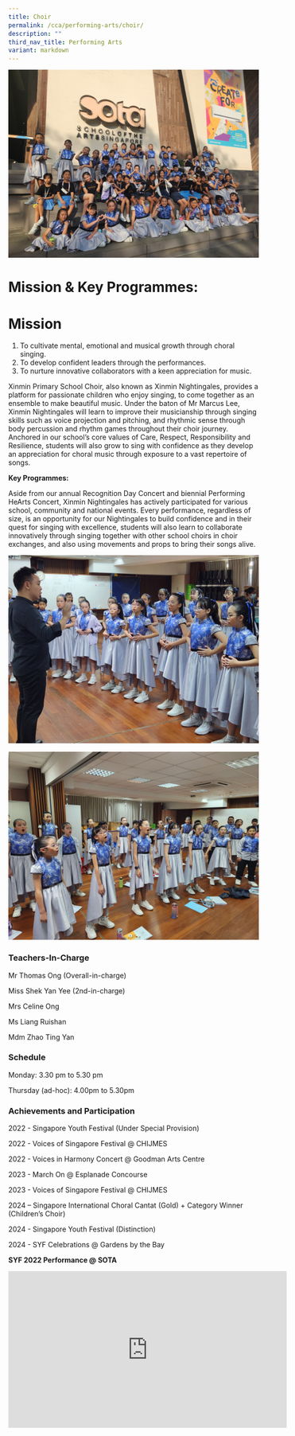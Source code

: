 ```yaml
---
title: Choir
permalink: /cca/performing-arts/choir/
description: ""
third_nav_title: Performing Arts
variant: markdown
---
```

![](/images/20240205_173951.jpg)
          

# **Mission &amp; Key Programmes:**

# **Mission**  
1) To cultivate mental, emotional and musical growth through choral singing.  
2) To develop confident leaders through the performances.  
3) To nurture innovative collaborators with a keen appreciation for music.

Xinmin Primary School Choir, also known as Xinmin Nightingales, provides a platform for passionate children who enjoy singing, to come together as an ensemble to make beautiful music. Under the baton of Mr Marcus Lee, Xinmin Nightingales will learn to improve their musicianship through singing skills such as voice projection and pitching, and rhythmic sense through body percussion and rhythm games throughout their choir journey. Anchored in our school’s core values of Care, Respect, Responsibility and Resilience, students will also grow to sing with confidence as they develop an appreciation for choral music through exposure to a vast repertoire of songs.

**Key Programmes:**

Aside from our annual Recognition Day Concert and biennial Performing HeArts Concert, Xinmin Nightingales has actively participated for various school, community and national events. Every performance, regardless of size, is an opportunity for our Nightingales to build confidence and in their quest for singing with excellence, students will also learn to collaborate innovatively through singing together with other school choirs in choir exchanges, and also using movements and props to bring their songs alive.

![](/images/20240205_134221.jpg)

![](/images/20240205_130344.jpg)

### **Teachers-In-Charge**

Mr Thomas Ong (Overall-in-charge)

Miss Shek Yan Yee (2nd-in-charge)

Mrs Celine Ong

Ms Liang Ruishan

Mdm Zhao Ting Yan


### **Schedule**

Monday: 3.30 pm to 5.30 pm

Thursday (ad-hoc): 4.00pm to 5.30pm


### Achievements and Participation 

2022 - Singapore Youth Festival (Under Special Provision)

2022 - Voices of Singapore Festival @ CHIJMES

2022 - Voices in Harmony Concert @ Goodman Arts Centre

2023 - March On @ Esplanade Concourse

2023 - Voices of Singapore Festival @ CHIJMES

2024 – Singapore International Choral Cantat (Gold) + Category Winner (Children’s Choir)

2024 - Singapore Youth Festival (Distinction)

2024 - SYF Celebrations @ Gardens by the Bay



**SYF 2022 Performance @ SOTA**

<iframe allowfullscreen="" allow="accelerometer; autoplay; clipboard-write; encrypted-media; gyroscope; picture-in-picture; web-share" frameborder="0" title="YouTube video player" src="https://www.youtube.com/embed/iDbl3LR1rEM?si=VZJEWWOcdTXHb5dA" height="315" width="560"></iframe>